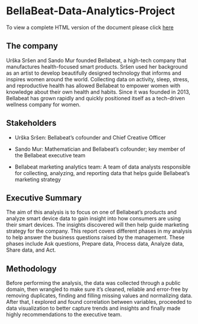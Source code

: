 # BellaBeat-Data-Analytics-Project

To view a complete HTML version of the document please click [here](https://ezbanks.github.io/BellaBeat-Data-Analytics-Project/) 


## The company

Urška Sršen and Sando Mur founded Bellabeat, a high-tech company that manufactures health-focused smart products. Sršen used her background as an artist to develop beautifully designed technology that informs and inspires women around the world. Collecting data on activity, sleep, stress, and reproductive health has allowed Bellabeat to empower women with knowledge about their own health and habits. Since it was founded in 2013, Bellabeat has grown rapidly and quickly positioned itself as a tech-driven wellness company for women.

## Stakeholders

*	Urška Sršen: Bellabeat’s cofounder and Chief Creative Officer 

*	Sando Mur: Mathematician and Bellabeat’s cofounder; key member of the Bellabeat executive team 

*	Bellabeat marketing analytics team: A team of data analysts responsible for collecting, analyzing, and reporting data that helps guide Bellabeat’s marketing strategy 

## Executive Summary

The aim of this analysis is to focus on one of Bellabeat’s products and analyze smart device data to gain insight into how consumers are using their smart devices. The insights discovered will then help guide marketing strategy for the company. 
This report covers different phases in my analysis to help answer the business questions raised by the management. These phases include Ask questions, Prepare data, Process data, Analyze data, Share data, and Act.

## Methodology

Before performing the analysis, the data was collected through a public domain, then wrangled to make sure it’s cleaned, reliable and error-free by removing duplicates, finding and filling missing values and normalizing data. After that, I explored and found correlation between variables, proceeded to data visualization to better capture trends and insights and finally made highly recommendations to the executive team.

